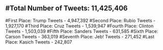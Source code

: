 #Total Number of Tweets: 11,425,406 
---
#First Place: Trump Tweets - 4,947,392
#Second Place: Rubio Tweets - 1,927,170
#Third Place: Cruz Tweets - 1,539,947
#Fourth Place: Clinton Tweets - 1,503,039
#Fifth Place: Sanders Tweets - 631,585
#Sixth Place: Carson Tweets - 363,019
#Seventh Place: Jeb! Tweets - 271,452
#Last Place: Kasich Tweets - 242,807
